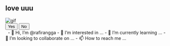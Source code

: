 <!doctype html>
<html lang="en"> 
 <head> 
  <meta charset="UTF-8"> 
  <meta name="viewport" content="width=device-width, initial-scale=1.0"> 
  <title>Message for you</title> 
  <link rel="stylesheet" href="style.css"> 
 </head> 
 <body> 
  <div class="wrapper"> 
   <h2 class="question">love uuu
   </h2> 
   <img class="gif" alt="gif" src="https://raw.githubusercontent.com/DzarelDeveloper/Img/main/gifyou.webp"> 
   <div class="btn-group"> <button class="yes-btn">Yes</button> <button class="no-btn">No</button> 
   </div> 
  </div> 
  <script src="script.js"></script> 
 </body>
</html>
- 👋 Hi, I’m @rafirangga
- 👀 I’m interested in ...
- 🌱 I’m currently learning ...
- 💞️ I’m looking to collaborate on ...
- 📫 How to reach me ...

<!---
rafirangga/rafirangga is a ✨ special ✨ repository because its `README.md` (this file) appears on your GitHub profile.
You can click the Preview link to take a look at your changes.
--->
